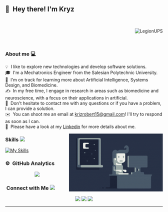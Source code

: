 ## :space_invader: &nbsp;Hey there! I'm Kryz
<br> <p align="right"> <img src="https://komarev.com/ghpvc/?username=LegionUPS&label=Profile%20views&color=0e75b6&style=flat" alt="LegionUPS" /> </p> <br>

### About me :computer:
💡 &nbsp;I like to explore new technologies and develop software solutions.\
🎓 &nbsp;I'm a Mechatronics Engineer from the Salesian Polytechnic University.\
🌱 &nbsp;I'm on track for learning more about Artificial Intelligence, Systems Design, and Biomedicine.\
✍️ &nbsp;In my free time, I engage in research in areas such as biomedicine and neuroscience, with a focus on their applications in artificial.\
💬 &nbsp;Don't hesitate to contact me with any questions or if you have a problem, I can provide a solution.\
✉️ &nbsp;You can shoot me an email at krizrobert15@gmail.com! I'll try to respond as soon as I can.\
📄 &nbsp;Please have a look at my [Linkedin]([https://www.linkedin.com/in/ccollaguazog/]) for more details about me.

<img alt="Night Coding" src="https://raw.githubusercontent.com/AVS1508/AVS1508/master/assets/Night-Coding.gif" align="right"/>

### Skills <img src = "https://media2.giphy.com/media/QssGEmpkyEOhBCb7e1/giphy.gif?cid=ecf05e47a0n3gi1bfqntqmob8g9aid1oyj2wr3ds3mg700bl&rid=giphy.gif" width = 32px>

[![My Skills](https://skillicons.dev/icons?i=git,github,python,matlab,c,bash,md,vscode,visualstudio,anaconda,docker,linux,kali,arduino,blender,unity&perline=6)](https://skillicons.dev)

### ⚙️ &nbsp;GitHub Analytics

<p align="center">
<a href="https://github.com/AVS1508">
  <img height="180em" src="https://github-readme-stats-eight-theta.vercel.app/api?username=LegionUPS&show_icons=true&theme=algolia&include_all_commits=true&count_private=true"/>
</a>
</p>


### &nbsp;Connect with Me <img src='https://raw.githubusercontent.com/ShahriarShafin/ShahriarShafin/main/Assets/handshake.gif' width="50px"> </h2>

<p align="center">
<a href="https://www.linkedin.com/in/ccollaguazog/"><img src="https://img.shields.io/badge/-Cristopher%20Collaguazo-0077B5?style=flat&logo=Linkedin&logoColor=white"/></a>
<a href="mailto:krizrobert15@gmail.com"><img src="https://img.shields.io/badge/-krizrobert15@gmail.com-D14836?style=flat&logo=Gmail&logoColor=white"/></a>
<a href="https://www.instagram.com/kryzrcg"><img src="https://img.shields.io/badge/-@kryzrcg-E4405F?style=flat&logo=Instagram&logoColor=white"/></a>
</p>

-----
